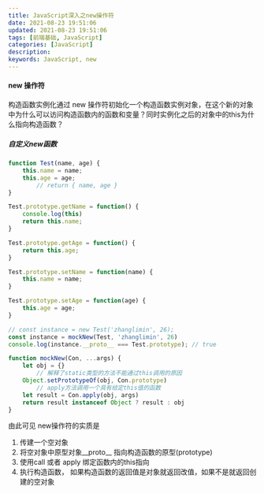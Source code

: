 ```yaml
---
title: JavaScript深入之new操作符
date: 2021-08-23 19:51:06
updated: 2021-08-23 19:51:06
tags: [前端基础, JavaScript]
categories: [JavaScript]
description:
keywords: JavaScript, new
---
```


#### new 操作符

构造函数实例化通过 new 操作符初始化一个构造函数实例对象，在这个新的对象中为什么可以访问构造函数内的函数和变量？同时实例化之后的对象中的this为什么指向构造函数？

##### 自定义new函数

```javascript
function Test(name, age) {
    this.name = name;
    this.age = age;
		// return { name, age }
}

Test.prototype.getName = function() {
    console.log(this)
    return this.name;
}

Test.prototype.getAge = function() {
    return this.age;
}

Test.prototype.setName = function(name) {
    this.name = name;
}

Test.prototype.setAge = function(age) {
    this.age = age;
}

// const instance = new Test('zhanglimin', 26);
const instance = mockNew(Test, 'zhanglimin', 26)
console.log(instance.__proto__ === Test.prototype); // true

function mockNew(Con, ...args) {
    let obj = {}
        // 解释了static类型的方法不能通过this调用的原因
    Object.setPrototypeOf(obj, Con.prototype)
        // apply方法调用一个具有给定this值的函数
    let result = Con.apply(obj, args)
    return result instanceof Object ? result : obj
}

```

由此可见 new操作符的实质是
1. 传建一个空对象
2. 将空对象中原型对象__proto__ 指向构造函数的原型(prototype)
3. 使用call 或者 apply 绑定函数内的this指向
4. 执行构造函数， 如果构造函数的返回值是对象就返回改值，如果不是就返回创建的空对象